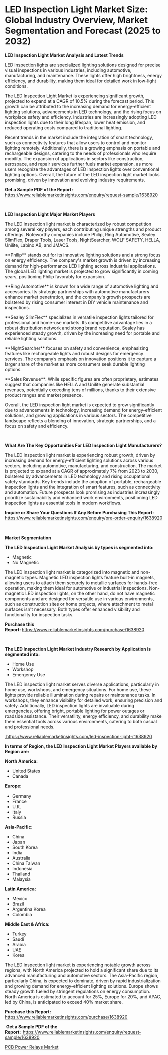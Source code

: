 <p><h1>LED Inspection Light Market Size: Global Industry Overview, Market Segmentation and Forecast (2025 to 2032)</h1></p><p><strong>LED Inspection Light Market Analysis and Latest Trends</strong></p>
<p><p>LED inspection lights are specialized lighting solutions designed for precise visual inspections in various industries, including automotive, manufacturing, and maintenance. These lights offer high brightness, energy efficiency, and durability, making them ideal for detailed work in low-light conditions.</p><p>The LED Inspection Light Market is experiencing significant growth, projected to expand at a CAGR of 10.5% during the forecast period. This growth can be attributed to the increasing demand for energy-efficient lighting solutions, advancements in LED technology, and the rising focus on workplace safety and efficiency. Industries are increasingly adopting LED inspection lights due to their long lifespan, lower heat emission, and reduced operating costs compared to traditional lighting.</p><p>Recent trends in the market include the integration of smart technology, such as connectivity features that allow users to control and monitor lighting remotely. Additionally, there is a growing emphasis on portable and rechargeable designs, catering to the needs of professionals who require mobility. The expansion of applications in sectors like construction, aerospace, and repair services further fuels market expansion, as more users recognize the advantages of LED inspection lights over conventional lighting options. Overall, the future of the LED inspection light market looks promising, driven by innovation and evolving industry requirements.</p></p>
<p><strong>Get a Sample PDF of the Report:&nbsp;</strong> <a href="https://www.reliablemarketinsights.com/enquiry/request-sample/1638920?utm_campaign=2130&utm_medium=2&utm_source=Github&utm_content=ia&utm_term=10022025&utm_id=led-inspection-light">https://www.reliablemarketinsights.com/enquiry/request-sample/1638920</a></p>
<p>&nbsp;</p>
<p><strong>LED Inspection Light Major Market Players</strong></p>
<p><p>The LED inspection light market is characterized by robust competition among several key players, each contributing unique strengths and product offerings. Noteworthy companies include Philip, Ring Automotive, Sealey SlimFlex, Draper Tools, Laser Tools, NightSearcher, WOLF SAFETY, HELLA, Unilite, Labino AB, and JMACS.</p><p>**Philip** stands out for its innovative lighting solutions and a strong focus on energy efficiency. The company's market growth is driven by increasing demand for high-performance LED lighting across industrial applications. The global LED lighting market is projected to grow significantly in coming years, positioning Philip favorably for expansion.</p><p>**Ring Automotive** is known for a wide range of automotive lighting and accessories. Its strategic partnerships with automotive manufacturers enhance market penetration, and the company's growth prospects are bolstered by rising consumer interest in DIY vehicle maintenance and inspections.</p><p>**Sealey SlimFlex** specializes in versatile inspection lights tailored for professional and home-use markets. Its competitive advantage lies in a robust distribution network and strong brand reputation. Sealey has experienced steady growth, driven by the increasing need for portable and reliable lighting solutions.</p><p>**NightSearcher** focuses on safety and convenience, emphasizing features like rechargeable lights and robust designs for emergency services. The company’s emphasis on innovation positions it to capture a larger share of the market as more consumers seek durable lighting options.</p><p>**Sales Revenue**: While specific figures are often proprietary, estimates suggest that companies like HELLA and Unilite generate substantial revenues, potentially exceeding tens of millions, thanks to their extensive product ranges and market presence.</p><p>Overall, the LED inspection light market is expected to grow significantly due to advancements in technology, increasing demand for energy-efficient solutions, and growing applications in various sectors. The competitive landscape reflects a blending of innovation, strategic partnerships, and a focus on safety and efficiency.</p></p>
<p>&nbsp;</p>
<p><strong>What Are The Key Opportunities For LED Inspection Light Manufacturers?</strong></p>
<p><p>The LED inspection light market is experiencing robust growth, driven by increasing demand for energy-efficient lighting solutions across various sectors, including automotive, manufacturing, and construction. The market is projected to expand at a CAGR of approximately 7% from 2023 to 2030, bolstered by advancements in LED technology and rising occupational safety standards. Key trends include the adoption of portable, rechargeable inspection lights and the integration of smart features, such as connectivity and automation. Future prospects look promising as industries increasingly prioritize sustainability and enhanced work environments, positioning LED inspection lights as essential tools in modern workflows.</p></p>
<p><strong>Inquire or Share Your Questions If Any Before Purchasing This Report:</strong> <a href="https://www.reliablemarketinsights.com/enquiry/pre-order-enquiry/1638920?utm_campaign=2130&utm_medium=2&utm_source=Github&utm_content=ia&utm_term=10022025&utm_id=led-inspection-light">https://www.reliablemarketinsights.com/enquiry/pre-order-enquiry/1638920</a></p>
<p>&nbsp;</p>
<p><strong>Market Segmentation</strong></p>
<p><strong>The LED Inspection Light Market Analysis by types is segmented into:</strong></p>
<p><ul><li>Magnetic</li><li>No Magnetic</li></ul></p>
<p><p>The LED inspection light market is categorized into magnetic and non-magnetic types. Magnetic LED inspection lights feature built-in magnets, allowing users to attach them securely to metallic surfaces for hands-free operation, making them ideal for automotive or industrial inspections. Non-magnetic LED inspection lights, on the other hand, do not have magnetic components and are designed for versatile use in various environments, such as construction sites or home projects, where attachment to metal surfaces isn't necessary. Both types offer enhanced visibility and functionality for inspection tasks.</p></p>
<p><strong>Purchase this Report:&nbsp;</strong><a href="https://www.reliablemarketinsights.com/purchase/1638920?utm_campaign=2130&utm_medium=2&utm_source=Github&utm_content=ia&utm_term=10022025&utm_id=led-inspection-light">https://www.reliablemarketinsights.com/purchase/1638920</a></p>
<p>&nbsp;</p>
<p><strong>The LED Inspection Light Market Industry Research by Application is segmented into:</strong></p>
<p><ul><li>Home Use</li><li>Workshop</li><li>Emergency Use</li></ul></p>
<p><p>The LED inspection light market serves diverse applications, particularly in home use, workshops, and emergency situations. For home use, these lights provide reliable illumination during repairs or maintenance tasks. In workshops, they enhance visibility for detailed work, ensuring precision and safety. Additionally, LED inspection lights are invaluable during emergencies, offering bright, portable lighting for power outages or roadside assistance. Their versatility, energy efficiency, and durability make them essential tools across various environments, catering to both casual and professional needs.</p></p>
<p><a href="https://www.reliablemarketinsights.com/led-inspection-light-r1638920?utm_campaign=2130&utm_medium=2&utm_source=Github&utm_content=ia&utm_term=10022025&utm_id=led-inspection-light">&nbsp;https://www.reliablemarketinsights.com/led-inspection-light-r1638920</a></p>
<p><strong>In terms of Region, the LED Inspection Light Market Players available by Region are:</strong></p>
<p>
    <p> <strong> North America: </strong>
        <ul>
            <li>United States</li>
            <li>Canada</li>
        </ul>
        </p> 
    <p> <strong> Europe: </strong>
        <ul>
            <li>Germany</li>
            <li>France</li>
            <li>U.K.</li>
            <li>Italy</li>
            <li>Russia</li>
        </ul>
        </p> 
    <p> <strong> Asia-Pacific: </strong>
        <ul>
            <li>China</li>
            <li>Japan</li>
            <li>South Korea</li>
            <li>India</li>
            <li>Australia</li>
            <li>China Taiwan</li>
            <li>Indonesia</li>
            <li>Thailand</li>
            <li>Malaysia</li>
        </ul>
        </p> 
    <p> <strong> Latin America: </strong>
        <ul>
            <li>Mexico</li>
            <li>Brazil</li>
            <li>Argentina Korea</li>
            <li>Colombia</li>
        </ul>
        </p> 
    <p> <strong> Middle East & Africa: </strong>
        <ul>
            <li>Turkey</li>
            <li>Saudi</li>
            <li>Arabia</li>
            <li>UAE</li>
            <li>Korea</li>
        </ul>
    </p>
    </p>
<p><p>The LED inspection light market is experiencing notable growth across regions, with North America projected to hold a significant share due to its advanced manufacturing and automotive sectors. The Asia-Pacific region, particularly China, is expected to dominate, driven by rapid industrialization and growing demand for energy-efficient lighting solutions. Europe shows steady growth fueled by stringent regulations on energy consumption. North America is estimated to account for 25%, Europe for 20%, and APAC, led by China, is anticipated to exceed 40% market share.</p></p>
<p><strong>Purchase this Report: </strong><a href="https://www.reliablemarketinsights.com/purchase/1638920?utm_campaign=2130&utm_medium=2&utm_source=Github&utm_content=ia&utm_term=10022025&utm_id=led-inspection-light">https://www.reliablemarketinsights.com/purchase/1638920</a></p>
<p>&nbsp;<strong>Get a Sample PDF of the Report:&nbsp;&nbsp;</strong><a href="https://www.reliablemarketinsights.com/enquiry/request-sample/1638920?utm_campaign=2130&utm_medium=2&utm_source=Github&utm_content=ia&utm_term=10022025&utm_id=led-inspection-light">https://www.reliablemarketinsights.com/enquiry/request-sample/1638920</a></p>
<p><strong></strong></p>
<p><p><a href="https://github.com/elizabethdagraca/Market-Research-Report-List-5/blob/main/pcb-power-relays-market.md?utm_campaign=2130&utm_medium=2&utm_source=Github&utm_content=ia&utm_term=10022025&utm_id=led-inspection-light">PCB Power Relays Market</a></p></p>